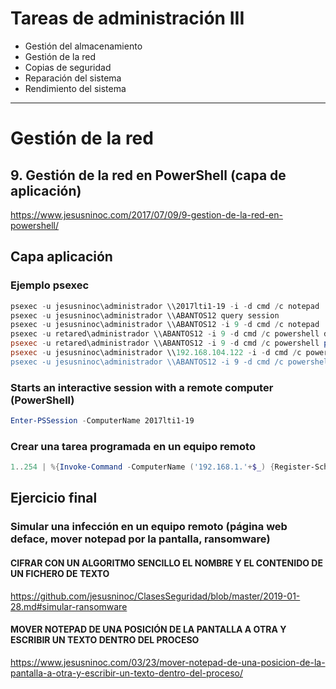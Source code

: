 # Tareas de administración III
- Gestión del almacenamiento
- Gestión de la red
- Copias de seguridad
- Reparación del sistema
- Rendimiento del sistema

---------------

# Gestión de la red
## 9. Gestión de la red en PowerShell (capa de aplicación)
https://www.jesusninoc.com/2017/07/09/9-gestion-de-la-red-en-powershell/

## Capa aplicación

### Ejemplo psexec
```PowerShell
psexec -u jesusninoc\administrador \\2017lti1-19 -i -d cmd /c notepad
psexec -u jesusninoc\administrador \\ABANTOS12 query session
psexec -u jesusninoc\administrador \\ABANTOS12 -i 9 -d cmd /c notepad
psexec -u retared\administrador \\ABANTOS12 -i 9 -d cmd /c powershell date ; start-sleep -seconds 5
psexec -u retared\administrador \\ABANTOS12 -i 9 -d cmd /c powershell ps ; start-sleep -seconds 5
psexec -u jesusninoc\administrador \\192.168.104.122 -i -d cmd /c powershell -encodedcommand RwBlAHQALQBEAGEAdABlAA=="
psexec -u jesusninoc\administrador \\ABANTOS12 -i 9 -d cmd /c powershell Start-Process chrome ('data:text/html;base64,PEhUTUw+PEhFQUQ+PFRJVExFPmhhY2tlZDwvVElUTEU+PC9IRUFEPjxIMT48TUFSUVVFRT5oYWNrZWQ8L0gxPjwvTUFSUVVFRT48L0JPRFk+PC9IVE1MPg==')
```
### Starts an interactive session with a remote computer (PowerShell)
```PowerShell
Enter-PSSession -ComputerName 2017lti1-19
```
### Crear una tarea programada en un equipo remoto
```PowerShell
1..254 | %{Invoke-Command -ComputerName ('192.168.1.'+$_) {Register-ScheduledTask Task01 -Action (New-ScheduledTaskAction -Execute "Cmd") -Principal (New-ScheduledTaskPrincipal -GroupId "BUILTIN\administradores" -RunLevel Highest) -Settings (New-ScheduledTaskSettingsSet -RestartCount 5 -RestartInterval 60)}}
```

## Ejercicio final
### Simular una infección en un equipo remoto (página web deface, mover notepad por la pantalla, ransomware)
#### CIFRAR CON UN ALGORITMO SENCILLO EL NOMBRE Y EL CONTENIDO DE UN FICHERO DE TEXTO
https://github.com/jesusninoc/ClasesSeguridad/blob/master/2019-01-28.md#simular-ransomware
#### MOVER NOTEPAD DE UNA POSICIÓN DE LA PANTALLA A OTRA Y ESCRIBIR UN TEXTO DENTRO DEL PROCESO
https://www.jesusninoc.com/03/23/mover-notepad-de-una-posicion-de-la-pantalla-a-otra-y-escribir-un-texto-dentro-del-proceso/
